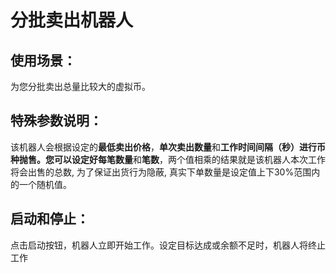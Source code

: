 # 分批卖出机器人

## 使用场景：

为您分批卖出总量比较大的虚拟币。

## 特殊参数说明：

该机器人会根据设定的**最低卖出价格**，**单次卖出数量**和**工作时间间隔（秒）**进行币种抛售。您可以设定好**每笔数量**和**笔数**，两个值相乘的结果就是该机器人本次工作将会出售的总数, 为了保证出货行为隐蔽, 真实下单数量是设定值上下30%范围内的一个随机值。

## 启动和停止：

点击启动按钮，机器人立即开始工作。设定目标达成或余额不足时，机器人将终止工作
